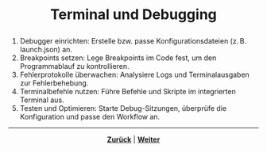 # <p align="center">Terminal und Debugging</p>

1. Debugger einrichten: Erstelle bzw. passe Konfigurationsdateien (z. B. launch.json) an.
2. Breakpoints setzen: Lege Breakpoints im Code fest, um den Programmablauf zu kontrollieren.
3. Fehlerprotokolle überwachen: Analysiere Logs und Terminalausgaben zur Fehlerbehebung.
4. Terminalbefehle nutzen: Führe Befehle und Skripte im integrierten Terminal aus.
5. Testen und Optimieren: Starte Debug-Sitzungen, überprüfe die Konfiguration und passe den Workflow an.

---

<p align="center"><a href="/docs/04-tools/02-vscode/04-editor/README.md"><strong>Zurück</strong></a> | <a href="/docs/04-tools/03-intellij/README.md"><strong>Weiter</strong></a></p>